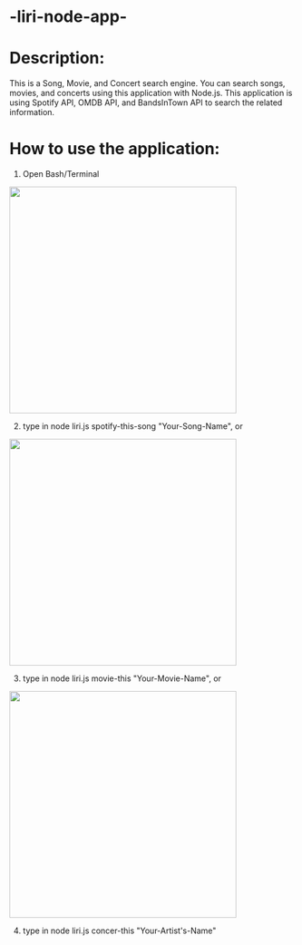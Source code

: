 # -liri-node-app-

# Description:

This is a Song, Movie, and Concert search engine. You can search songs, movies, and concerts using this application with Node.js. This application is using Spotify API, OMDB API, and BandsInTown API to search the related information.

# How to use the application:

1. Open Bash/Terminal 

<img src="https://github.com/Chadlee1592/liri-node-app/blob/master/Spotify.png?raw=true" width="400">

2. type in node liri.js spotify-this-song "Your-Song-Name", or

<img src="https://github.com/Chadlee1592/liri-node-app/blob/master/Movie.png?raw=true" width="400">

3. type in node liri.js movie-this "Your-Movie-Name", or

<img src="https://github.com/Chadlee1592/liri-node-app/blob/master/Spotify.png?raw=true" width="400">

4. type in node liri.js concer-this "Your-Artist's-Name"

